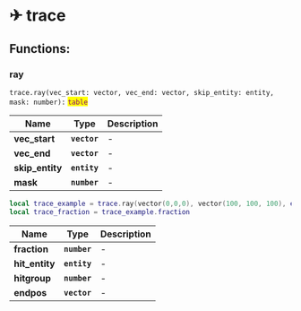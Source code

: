 # ✈ trace

## Functions:

### ray

`trace.ray(vec_start: vector, vec_end: vector, skip_entity: entity, mask: number):` <mark style="color:purple;">`table`</mark>

| Name             | Type         | Description |
| ---------------- | ------------ | ----------- |
| **vec\_start**   | **`vector`** | -           |
| **vec\_end**     | **`vector`** | -           |
| **skip\_entity** | **`entity`** | -           |
| **mask**         | **`number`** | -           |

```lua
local trace_example = trace.ray(vector(0,0,0), vector(100, 100, 100), entity.get_local(), 0xFFFFFFFF)
local trace_fraction = trace_example.fraction
```

| Name            | Type         | Description |
| --------------- | ------------ | ----------- |
| **fraction**    | **`number`** | -           |
| **hit\_entity** | **`entity`** | -           |
| **hitgroup**    | **`number`** | -           |
| **endpos**      | **`vector`** | -           |
